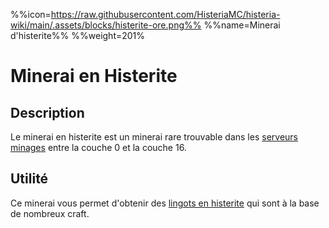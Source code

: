 %%icon=https://raw.githubusercontent.com/HisteriaMC/histeria-wiki/main/.assets/blocks/histerite-ore.png%%
%%name=Minerai d'histerite%%
%%weight=201%

# Minerai en Histerite 

## Description 
Le minerai en histerite est un minerai rare trouvable dans les [serveurs minages](https://histeria.fr/wiki/mondes/monde-minage) entre la couche 0 et la couche 16.

## Utilité
Ce minerai vous permet d'obtenir des [lingots en histerite](https://histeria.fr/wiki/objets/lingot-en-histerite) qui sont à la base de nombreux craft.
